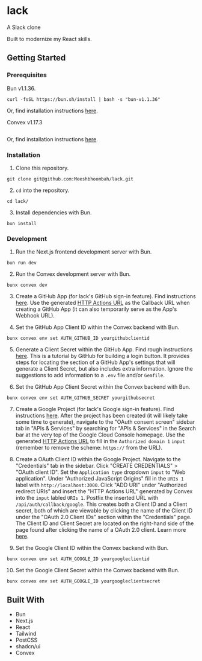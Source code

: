 # lack
A Slack clone

Built to modernize my React skills.

## Getting Started
### Prerequisites
Bun v1.1.36. 
```
curl -fsSL https://bun.sh/install | bash -s "bun-v1.1.36"
```
Or, find installation instructions [here](https://bun.sh/docs/installation#:~:text=To%20install%20a%20specific%20version%20of%20Bun%2C%20you%20can%20pass,or%20bun%2Dv1.1.1%20.).

Convex v1.17.3
```
```
Or, find installation instructions [here]().

### Installation
1. Clone this repository.
```
git clone git@github.com:Meeshbhoombah/lack.git
```

2. `cd` into the repository.
```
cd lack/
```

3. Install dependencies with Bun.
```
bun install
```

### Development
1. Run the Next.js frontend development server with Bun.
```
bun run dev
```

2. Run the Convex development server with Bun.
```
bunx convex dev
```

3. Create a GitHub App (for lack's GitHub sign-in feature). Find instructions 
[here](https://docs.github.com/en/apps/creating-github-apps/registering-a-github-app/registering-a-github-app#registering-a-github-app). 
   Use the generated [HTTP Actions URL](https://labs.convex.dev/auth/config/oauth#callback-url) 
   as the Callback URL when creating a GitHub App (it can also temporarily 
   serve as the App's Webhook URL).
 
4. Set the GitHub App Client ID within the Convex backend with Bun.
```
bunx convex env set AUTH_GITHUB_ID yourgithubclientid
```

5. Generate a Client Secret within the GitHub App. Find rough instructions 
   [here](https://docs.github.com/en/apps/creating-github-apps/writing-code-for-a-github-app/building-a-login-with-github-button-with-a-github-app#store-the-client-id-and-client-secret).
   This is a tutorial by GitHub for building a login button. It provides steps
   for locating the section of a GitHub App's settings that will generate a
   Client Secret, but also includes extra information. Ignore the suggestions
   to add information to a `.env` file and/or `Gemfile`.

6. Set the GitHub App Client Secret within the Convex backend with Bun.
```
bunx convex env set AUTH_GITHUB_SECRET yourgithubsecret
```

7. Create a Google Project (for lack's Google sign-in feature). Find 
   instructions [here](https://developers.google.com/workspace/guides/create-project).
   After the project has been created (it will likely take some time to 
   generate), navigate to the "OAuth consent screen" sidebar tab in "APIs & 
   Services" by searching for "APIs & Services" in the Search bar at the very 
   top of the Google Cloud Console homepage. Use the generated [HTTP Actions 
   URL](https://developers.google.com/workspace/guides/create-project)
   to fill in the `Authorized domain 1` `input` (remember to remove the scheme:
   `https://` from the URL).

8. Create a OAuth Client ID within the Google Project. Navigate to the 
   "Credentials" tab in the sidebar. Click "CREATE CREDENTIALS" > "OAuth client 
   ID". Set the `Application type` dropdown `input` to "Web application". Under
   "Authorized JavaScript Origins" fill in the `URIs 1` label with 
   `http://localhost:3000`. Click "ADD URI" under "Authorized redirect URIs" and
   insert the "HTTP Actions URL" generated by Convex into the `input` labled 
   `URIs 1`. Postfix the inserted URL with `/api/auth/callback/google`. This 
   creates both a Client ID and a Client secret, both of which are viewable by
   clicking the name of the Client ID under the "OAuth 2.0 Client IDs" section 
   within the "Credentials" page. The Client ID and Client Secret are located
   on the right-hand side of the page found after clicking the name of a OAuth 
   2.0 client. Learn more [here](https://support.google.com/cloud/answer/6158849?hl=en). 

9. Set the Google Client ID within the Convex backend with Bun.
```
bunx convex env set AUTH_GOOGLE_ID yourgoogleclientid
```

10. Set the Google Client Secret within the Convex backend with Bun.
```
bunx convex env set AUTH_GOOGLE_ID yourgoogleclientsecret
```

## Built With
- Bun
- Next.js
- React
- Tailwind
- PostCSS
- shadcn/ui
- Convex

